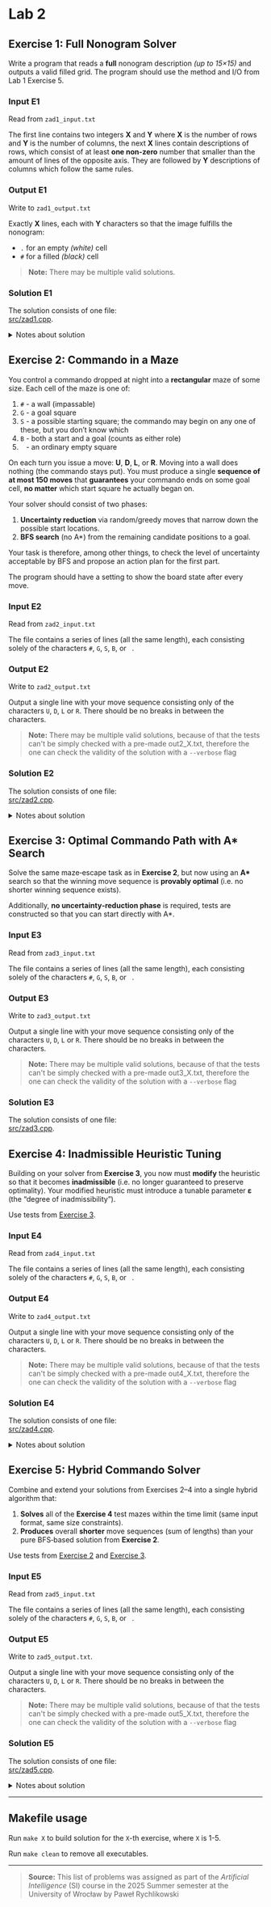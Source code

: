 # Lab 2

## Exercise 1: Full Nonogram Solver

Write a program that reads a **full** nonogram description *(up to 15×15)* and outputs a valid filled grid. The program should use the method and I/O from Lab 1 Exercise 5.

### Input E1

Read from `zad1_input.txt`

The first line contains two integers **X** and **Y** where **X** is the number of rows and **Y** is the number of columns, the next **X** lines contain descriptions of rows, which consist of at least **one non-zero** number that smaller than the amount of lines of the opposite axis. They are followed by **Y** descriptions of columns which follow the same rules.

### Output E1

Write to `zad1_output.txt`

Exactly **X** lines, each with **Y** characters so that the image fulfills the nonogram:

- `.` for an empty *(white)* cell  
- `#` for a filled *(black)* cell

> **Note:** There may be multiple valid solutions.

### Solution E1

The solution consists of one file:  
[src/zad1.cpp](src/zad1.cpp).

<details>
  <summary>Notes about solution</summary>

  The solution in the Lab 2 folder worked for most of the examples in the time limit provided by the professor. In the Lab 3 folder there exist a [much better solution](../Lab%203/src/zad2.cpp) that solves these examples in the time limit, but loses a bit of score due to method used being the one from [Lab 3 Exercise 2](../Lab%203/README.md#exercise-2-nonogram-solving-with-backtracking).

</details>

## Exercise 2: Commando in a Maze

You control a commando dropped at night into a **rectangular** maze of some size. Each cell of the maze is one of:

1. `#` - a wall (impassable)
2. `G` - a goal square
3. `S` - a possible starting square; the commando may begin on any one of these, but you don’t know which
4. `B` - both a start and a goal (counts as either role)  
5. ` ` - an ordinary empty square

On each turn you issue a move: **U**, **D**, **L**, or **R**.  Moving into a wall does nothing (the commando stays put).  You must produce a single **sequence of at most 150 moves** that **guarantees** your commando ends on some goal cell, **no matter** which start square he actually began on.

Your solver should consist of two phases:

1. **Uncertainty reduction** via random/greedy moves that narrow down the possible start locations.  
2. **BFS search** (no A*) from the remaining candidate positions to a goal.

Your task is therefore, among other things, to check the level of uncertainty acceptable by BFS and propose an action plan for the first part.

The program should have a setting to show the board state after every move.

### Input E2

Read from `zad2_input.txt`

The file contains a series of lines (all the same length), each consisting solely of the characters `#`, `G`, `S`, `B`, or  ` `.

### Output E2

Write to `zad2_output.txt`

Output a single line with your move sequence consisting only of the characters `U`, `D`, `L` or `R`. There should be no breaks in between the characters.

> **Note:** There may be multiple valid solutions, because of that the tests can't be simply checked with a pre-made out2_X.txt, therefore the one can check the validity of the solution with a `--verbose` flag

### Solution E2

The solution consists of one file:  
[src/zad2.cpp](src/zad2.cpp).

<details>
  <summary>Notes about solution</summary>
    The proffesor stated that the initial uncertainty reduction could be performed by using trial and error to get a <i> good enough </i> sequence, hence my solution uses that fact.
</details>

## Exercise 3: Optimal Commando Path with A* Search

Solve the same maze‐escape task as in **Exercise 2**, but now using an **A\*** search so that the winning move sequence is **provably optimal** (i.e. no shorter winning sequence exists).

Additionally, **no uncertainty‐reduction phase** is required, tests are constructed so that you can start directly with A\*.  

### Input E3

Read from `zad3_input.txt`

The file contains a series of lines (all the same length), each consisting solely of the characters `#`, `G`, `S`, `B`, or  ` `.

### Output E3

Write to `zad3_output.txt`

Output a single line with your move sequence consisting only of the characters `U`, `D`, `L` or `R`. There should be no breaks in between the characters.

> **Note:** There may be multiple valid solutions, because of that the tests can't be simply checked with a pre-made out3_X.txt, therefore the one can check the validity of the solution with a `--verbose` flag

### Solution E3

The solution consists of one file:  
[src/zad3.cpp](src/zad3.cpp).

## Exercise 4: Inadmissible Heuristic Tuning

Building on your solver from **Exercise 3**, you now must **modify** the heuristic so that it becomes **inadmissible** (i.e. no longer guaranteed to preserve optimality). Your modified heuristic must introduce a tunable parameter **ε** (the “degree of inadmissibility”).

Use tests from [Exercise 3](#exercise-3-optimal-commando-path-with-a-search).

### Input E4

Read from `zad4_input.txt`

The file contains a series of lines (all the same length), each consisting solely of the characters `#`, `G`, `S`, `B`, or  ` `.

### Output E4

Write to `zad4_output.txt`

Output a single line with your move sequence consisting only of the characters `U`, `D`, `L` or `R`. There should be no breaks in between the characters.

> **Note:** There may be multiple valid solutions, because of that the tests can't be simply checked with a pre-made out4_X.txt, therefore the one can check the validity of the solution with a `--verbose` flag

### Solution E4

The solution consists of one file:  
[src/zad4.cpp](src/zad4.cpp).

<details>
  <summary>Notes about solution</summary>
  The code is in a separate file, because the python-based validator provided by the professor didn't allow for easy <i>option setting</i> with command-line arguments, and at the time i forgot I could just add a make flag.
</details>

## Exercise 5: Hybrid Commando Solver

Combine and extend your solutions from Exercises 2–4 into a single hybrid algorithm that:

1. **Solves** all of the **Exercise 4** test mazes within the time limit (same input format, same size constraints).  
2. **Produces** overall **shorter** move sequences (sum of lengths) than your pure BFS‐based solution from **Exercise 2**.

Use tests from [Exercise 2](#exercise-2-commando-in-a-maze) and [Exercise 3](#exercise-3-optimal-commando-path-with-a-search).

### Input E5

Read from `zad5_input.txt`

The file contains a series of lines (all the same length), each consisting solely of the characters `#`, `G`, `S`, `B`, or  ` `.

### Output E5

Write to `zad5_output.txt`.

Output a single line with your move sequence consisting only of the characters `U`, `D`, `L` or `R`. There should be no breaks in between the characters.

> **Note:** There may be multiple valid solutions, because of that the tests can't be simply checked with a pre-made out5_X.txt, therefore the one can check the validity of the solution with a `--verbose` flag

### Solution E5

The solution consists of one file:  
[src/zad5.cpp](src/zad5.cpp).

<details>
  <summary>Notes about solution</summary>

For the same reasons as in [Exercise 4](#solution-e4), exercise 5 is a standalone program.
</details>

---

## Makefile usage

Run `make X` to build solution for the `X`-th exercise, where `X` is 1-5.

Run `make clean` to remove all executables.

---

> **Source:**
> This list of problems was assigned as part of the *Artificial Intelligence* (SI) course in the 2025 Summer semester at the University of Wrocław by Paweł Rychlikowski
